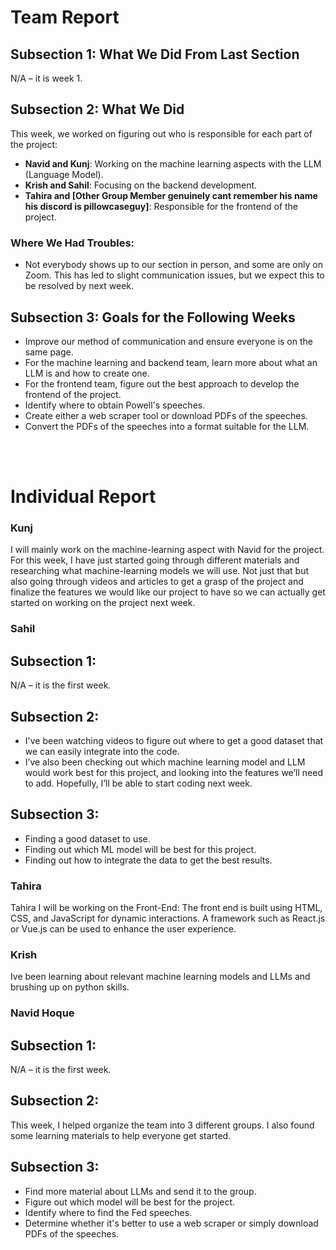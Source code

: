 # Team Report

## Subsection 1: What We Did From Last Section
N/A – it is week 1.

## Subsection 2: What We Did
This week, we worked on figuring out who is responsible for each part of the project:

- **Navid and Kunj**: Working on the machine learning aspects with the LLM (Language Model).
- **Krish and Sahil**: Focusing on the backend development.
- **Tahira and [Other Group Member genuinely cant remember his name his discord is pillowcaseguy]**: Responsible for the frontend of the project.

### Where We Had Troubles:
- Not everybody shows up to our section in person, and some are only on Zoom. This has led to slight communication issues, but we expect this to be resolved by next week.

## Subsection 3: Goals for the Following Weeks
- Improve our method of communication and ensure everyone is on the same page.
- For the machine learning and backend team, learn more about what an LLM is and how to create one.
- For the frontend team, figure out the best approach to develop the frontend of the project.
- Identify where to obtain Powell's speeches.
- Create either a web scraper tool or download PDFs of the speeches.
- Convert the PDFs of the speeches into a format suitable for the LLM.

<br></br>
# Individual Report
<!--Copy pasting syntax works; also, make sure to follow the format-->
<!--Uncomment the bottom-most lines and put it in an md renderer to see how it would look-->
<!--To write these reports, I recommend knowing HTML-->

<!-- <p>Neville: Today I learned that 1 + 1 = 11</p> -->
<!-- <p>Neville: Today I learned that 1 + 1 = 11</p> -->

### Kunj 

I will mainly work on the machine-learning aspect with Navid for the project. For this week, I have just started going through different materials and researching what machine-learning models we will use. Not just that but also going through videos and articles to get a grasp of the project and finalize the features we would like our project to have so we can actually get started on working on the project next week.


### Sahil
## Subsection 1: 
N/A – it is the first week.

## Subsection 2:
- I've been watching videos to figure out where to get a good dataset that we can easily integrate into the code.
- I’ve also been checking out which machine learning model and LLM would work best for this project, and looking into the features we’ll need to add. Hopefully, I’ll be able to start coding next week.

## Subsection 3: 
- Finding a good dataset to use.
- Finding out which ML model will be best for this project.
- Finding out how to integrate the data to get the best results. 

### Tahira
Tahira I will be working on the Front-End: The front end is built using HTML, CSS, and JavaScript for dynamic interactions. A framework such as React.js or Vue.js can be used to enhance the user experience.

### Krish
Ive been learning about relevant machine learning models and LLMs and brushing up on python skills.


### Navid Hoque

## Subsection 1: 
N/A – it is the first week.

## Subsection 2:
This week, I helped organize the team into 3 different groups. I also found some learning materials to help everyone get started.

## Subsection 3: 
- Find more material about LLMs and send it to the group.
- Figure out which model will be best for the project.
- Identify where to find the Fed speeches.
- Determine whether it's better to use a web scraper or simply download PDFs of the speeches.

